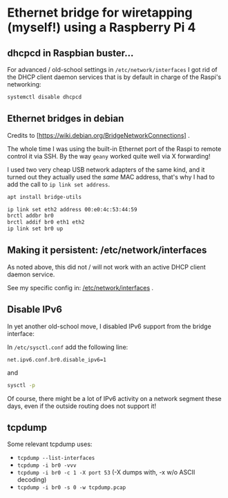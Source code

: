 # Ethernet bridge for wiretapping (myself!) using a Raspberry Pi 4

## dhcpcd in Raspbian buster...

For advanced / old-school settings in `/etc/network/interfaces` I got rid of the DHCP client daemon services that is by default in charge of the Raspi's networking:
```bash
systemctl disable dhcpcd
```

## Ethernet bridges in debian

Credits to [https://wiki.debian.org/BridgeNetworkConnections] .

The whole time I was using the built-in Ethernet port of the Raspi to remote control it via SSH. By the way `geany` worked quite well via X forwarding!

I used two very cheap USB network adapters of the same kind, and it turned out they actually used the *same* MAC address, that's why I had to add the call to `ip link set address`.

```bash 
apt install bridge-utils
```

```bash 
ip link set eth2 address 00:e0:4c:53:44:59
brctl addbr br0
brctl addif br0 eth1 eth2
ip link set br0 up
``` 

## Making it persistent: /etc/network/interfaces

As noted above, this did not / will not work with an active DHCP client daemon service.

See my specific config in: [/etc/network/interfaces](interfaces) .

## Disable IPv6

In yet another old-school move, I disabled IPv6 support from the bridge interface:

In `/etc/sysctl.conf` add the following line:
```
net.ipv6.conf.br0.disable_ipv6=1
```
and
```bash
sysctl -p
```

Of course, there might be a lot of IPv6 activity on a network segment these days, even if the outside routing does not support it!

## tcpdump

Some relevant tcpdump uses:
  * `tcpdump --list-interfaces`
  * `tcpdump -i br0 -vvv`
  * `tcpdump -i br0 -c 1 -X port 53` (-X dumps with, -x w/o ASCII decoding)
  * `tcpdump -i br0 -s 0 -w tcpdump.pcap`

